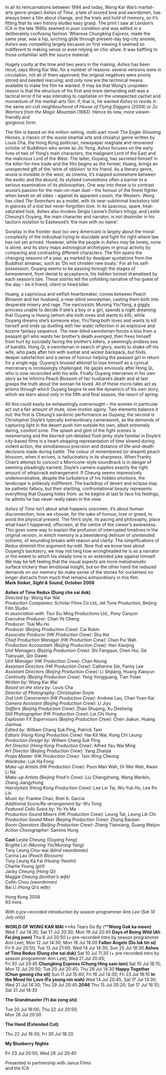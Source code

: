 
In all its reincarnations between 1994 and today, Wong Kar Wai’s martial-arts genre-project _Ashes of Time_, a tale of soured love and swordsmen, has always been a film about change, and the trials and hold of memory, so it’s fitting that its own history eludes easy grasp. The print I saw at London’s ICA in the late 1990s seemed in poor condition and was edited in a deliberately confusing fashion. Whereas _Chungking Express_, made the same year, was a hip, lurching glide through present-day big-city anomie, _Ashes_ was compelling largely because on first viewing it seemed so indifferent to making sense or even relying on chic allure. It was baffling to those unfamiliar with the source material.

Hugely costly at the time and two years in the making, _Ashes_ has been recut, says Wong Kar Wai, for a number of reasons: several versions were in circulation, not all of them approved; the original negatives were poorly stored and needed rescuing; and only now are the technical means available to make the film he wanted. It may be that Wong’s unspoken reason is that the structure of his first and more demanding edit was a tactical error if he was intending to capitalise on the unexpected cachet and momentum of the martial-arts film: if, that is, he wanted _Ashes_ to reside in the same art-cult neighbourhood of _House of Flying Daggers_ (2004) or _Zu Warriors from the Magic Mountain_ (1983). Hence its new, more viewer-friendly and  
gorgeous form.

The film is based on the million-selling, multi-part novel _The Eagle-Shooting Heroes_, a classic of the _wuxia_ (martial arts and chivalry) genre written by Louis Cha, the Hong Kong politician, newspaper magnate and renowned scholar of Buddhism who wrote as Jin Yong. _Ashes_ focuses on the early lives of two of Yong’s main characters, the malignant Lord of the East and the malicious Lord of the West. The latter, Ouyang, has secreted himself in the killer-for-hire trade and the film begins as the former, Huang, brings an unexpected gift of the ‘wine of oblivion’ to his friend. As a literary genre, _wuxia_ is invisible in the west; as cinema, it’s trapped somewhere between the exotic and the absurd, its stylised conventions often a barrier to a serious examination of its philosophies. One way into these is to contrast _wuxia_’s passion for the man-on-man duel – the honour of the finest fighter when beset on all sides – against its apparent cousin, the Western. Wong has cited _The Searchers_ as a model, with its near-subliminal backstory told in glances of a lost but never-forgotten love. In its spacious, spare, heat-saturated look, _Ashes_ also invokes Sergio Leone’s Dollars trilogy, and Leslie Cheung’s Ouyang, the main character and narrator, is not dissimilar in his taciturn isolation to Eastwood’s ‘the man with no name’.

Gunplay in the frontier dust (so very American) is largely about the moral complexity of the individual trying to elucidate and fight for right where law has not yet arrived. However, while the people in _Ashes_ may be lonely, none is alone, and its story maps astrological archetypes in group activity by comparing and contrasting different characters. The film spans the changing seasons of a year, as marked by deadpan quotations from the Buddhist almanac, such as ‘Do not christen new boats.’ For all his self-possession, Ouyang seems to be passing through the stages of bereavement, from denial to acceptance, his hidden turmoil dramatised by each season’s tale. These stories tell the unfolding narrative of his guest of the day – be it friend, client or hired killer.

Huang, a capricious and selfish heartbreaker, comes between Peach Blossom and her husband, a near-blind swordsman, casting them both into desperate misery and rage. The narcissistic Murong Yin/Yang, a giggly princess unable to decide if she’s a boy or a girl, spends a night dreaming that Ouyang is Huang (whom she both loves and wants to kill), while Ouyang dreams she’s someone else; Yin/Yang both loves and wants to kill herself and ends up duelling with her water reflection in an explosive and bizarre fantasy sequence. The near-blind swordsman forces a kiss from a peasant girl who wants her brother’s death avenged, then frees himself from hurt by suicidally facing the brother’s killers, a seemingly endless sea of bandits. Hong Qi, a swordsman in search of glory, wants to shake off his wife, who pads after him with sunhat and wicker backpack, but finds deeper satisfaction and a sense of honour helping the peasant girl in return for a single egg. Ouyang’s bruised attempt to lose himself as a cynical mercenary is increasingly challenged. He gazes enviously after Hong Qi, who is now reconciled with his wife. Finally Ouyang intervenes in his own story as he informs Peach Blossom of her husband’s death and at last grasps the truth about the woman he loved. All of these micro-tales act as prisms through which Ouyang begins to see the dynamics of his own story, which we learn about only in the fifth and final season, the return of spring.

All this could easily be exhaustingly overwrought – the women in particular act out a fair amount of mute, slow-motion agony. Two elements balance it out: the first is Cheung’s sardonic performance as Ouyang; the second is Christopher Doyle’s typically extraordinary camerawork, as the demands of capturing light in the desert push him outside his own, albeit extremely daring, comfort zone. The splash and glint of the fight scenes is mesmerising and the blurred-yet-detailed fluid-jerky style familiar in Doyle’s city-based films is a heart-stopping representation of time slowed during violent action, the simultaneous precision and distance of life-and-death decisions made during battle. The colour of remembered (or dreamt) peach blossom, when it arrives, is hallucinatory in its sharpness. When Franky Chan’s attempt to concoct a Morricone-style soundtrack is in danger of seeming pleadingly earnest, Doyle’s camera supplies exactly the right amount of whipcrack estrangement.  If Cheung seems impressively undemonstrative, despite the turbulence of his hidden emotions, the landscape is pitilessly indifferent. The backdrop of desert and eclipse may be pathetic fallacy, but their startling, confrontational beauty represents everything that Ouyang hides from: as he begins at last to face his feelings, he admits he has never really taken in the view.

_Ashes of Time_ isn’t about what happens onscreen, it’s about human disconnection; how we choose, for the sake of honour, love or greed, to avoid the physical present. The film’s style, its pacing and philosophy, place what hasn’t happened, offscreen, at the centre of the viewer’s awareness. This goes some way to explain the profusion of interrupted timelines in the original version, in which memory is a bewildering delirium of unintended schisms, of wounding breaks with reason and clarity. The simplifications of _Redux_ diminish this argument-by-edit. Now that we know less about Ouyang’s backstory, we may not twig how wrongheaded he is as a narrator or the extent to which his steady tone is an extended joke against himself. We may be left feeling that the visual aspects are more melodramatic surface trickery than emotional insight, but on the other hand the reduced demands on our memory (to make sense of the stories for ourselves) no longer distracts from much that remains extraordinary in this film.<br>
**Mark Sinker, _Sight & Sound_, October 2008**
<br>

**Ashes of Time Redux (Dung che sai duk)**<br>
_Directed by_: Wong Kar Wai  
_Production Companies_: Scholar Films Co Ltd, Jet Tone Production, Beijing Film Studio  
_In association with_: Tsui Siu Ming Productions Ltd., Pony Canyon  
_Executive Producer_: Chan Ye Cheng  
_Producer_: Tsai Mu-ho  
_Producer (Beijing Production Crew)_: Cai Rubin  
_Associate Producer (HK Production Crew)_: Shu Kei  
_Chief Production Manager (HK Production Crew)_: Chan Pui Wah  
_Production Accountant (Beijing Production Crew)_: Han Xiaojing  
_Unit Managers (Beijing Production Crew)_: Shi Fangqun, Chen Hui, Ge Tianyuan, Qin Dawei  
_Unit Manager (HK Production Crew)_: Chan Keung  
_Assistant Directors (HK Production Crew)_: Catherine Sie, Fanny Lee  
_Assistant Directors (Beijing Production Crew)_: Li Shijiang, Huang Xiaoyun  
_Continuity (Beijing Production Crew)_: Yang Yongguang, Tian Yulan  
_Written by_: Wong Kar Wai  
_Based on the story by_: Louis Cha  
_Director of Photography_: Christopher Doyle  
_2nd Unit Cameramen (HK Production Crew)_: Andrew Lau, Chan Yuen Kai  
_Camera Assistant (Beijing Production Crew)_: Li Jiyu  
_Gaffers (Beijing Production Crew)_: Zhao Shuping, Xu Desbeng  
_Still Photographer (HK Production Crew)_: Lai Chi Hung  
_Explosion FX Supervisors (Beijing Production Crew)_: Chen Jiakun, Huang Jianhua  
_Edited by_: William Chang Suk Ping, Patrick Tam  
_Editors (Hong Kong Production Crew)_: Hai Kit Wai, Kong Chi Leung  
_Production Design by_: William Chang Suk Ping  
_Art Director (Hong Kong Production Crew)_:
Alfred Yau Wai Ming  
_Art Director (Beijing Production Crew)_: Yang Zhanjia  
_Props Master (HK Production Crew)_: Tam Wing Cheong  
_Wardrobe_: Luk Ha Fong  
_Make-up Artists (HK Production Crew)_: Poon Man Wah, Or Mei Wah, Kwan Li Na  
_Make-up Artists (Beijing Prod’n Crew)_: Liu Changzheng, Wang Wanbin, Zhang Jiangzhong  
_Hairstylists (Hong Kong Production Crew)_: Lee Lin Tai, Wu Yuk Ho, Lee Po Lin  
_Music by_: Frankie Chan, Roel A. Garcia  
_Additional Score/Re-arrangement by_: Wu Tong  
_Featured Cello Solos by_: Yo-Yo Ma  
_Production Sound Mixers (HK Production Crew)_: Leung Tat, Leung Lik Chi  
_Production Sound Mixer (Beijing Production Crew)_: Zhang Baojian  
_Boom Operators (Beijing Production Crew)_: Zhang Tianxiang, Guang Weijun  
_Action Choregrapher_: Sammo Hung <br>

**Cast**
Leslie Cheung _(Ouyang Feng)_  
Brigitte Lin _(Murong Yin/Murong Yang)_  
Tony Leung Chiu-wai _(blind swordsman)_  
Carina Lau _(Peach Blossom)_  
Tony Leung Ka Fai _(Huang Yaoshi)_  
Charlie Young _(girl)_  
Jacky Cheung _(Hong Qi)_  
Maggie Cheung _(brother’s wife)_  
Collin Chou _(swordsman)_  
Bai Li _(Hong Qi’s wife)_

Hong Kong 2008<br>
 93 mins

_With a pre-recorded introduction by season programmer Ann Lee (Sat 10 July only)_<br>

**WORLD OF WONG KAR WAI**
**As Tears Go By (****Wong Gok ka moon)**
Wed 7 Jul 14:30; Sat 17 Jul 20:30;  Mon 19 Jul 20:45
**Days of Being Wild (Ah Fei jing juen)**
Thu 8 Jul 20:50 (+ pre-recorded intro by season programmer Ann Lee); Mon 12 Jul 14:30;  Mon 19 Jul 18:00
**Fallen Angels (Do lok tin si)**
Fri 9 Jul 20:50; Tue 13 Jul 21:00; Wed 14 Jul 14:30; Sun 25 Jul 18:30
**Ashes of Time Redux (Dung che sai duk)**
Sat 10 Jul 11:20 (+ pre-recorded intro by season programmer Ann Lee); Wed 21 Jul 20:45;  
Fri 30 Jul 20:45
**Chungking Express (Chung Hing sam lam)**
Sat 10 Jul 18:15; Mon 12 Jul 20:50;  Tue 20 Jul 20:45; Thu 29 Jul 14:30
**Happy Together (Chun gwong cha sit)**
Sun 11 Jul 15:40; Fri 16 Jul 14:30; Fri 23 Jul 18:10
**In the Mood for Love (Fa yeung nin wah)**
Wed 14 Jul 20:45; Sat 17 Jul 13:30;  Wed 21 Jul 14:30; Thu 29 Jul 20:45
**2046**
Thu 15 Jul 20:20; Sat 17 Jul 16:10; Sat 31 Jul 14:30

**The Grandmaster (Yi dai zong shi)**

Tue 20 Jul 18:00; Thu 22 Jul 20:50;  
Mon 26 Jul 20:50

**The Hand (Extended Cut)**

Thu 22 Jul 18:30; Fri 30 Jul 18:20

**My Blueberry Nights**

Fri 23 Jul 20:50; Wed 28 Jul 20:40

Presented in partnership with Janus Films  
and the ICA
<!--stackedit_data:
eyJoaXN0b3J5IjpbMTE0NDI2NDQwNl19
-->